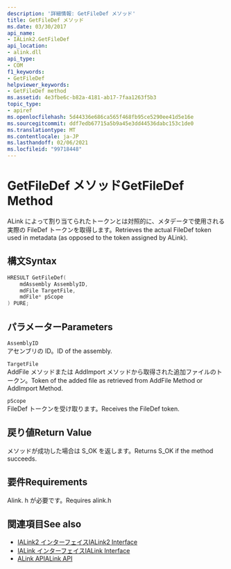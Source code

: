 ```yaml
---
description: '詳細情報: GetFileDef メソッド'
title: GetFileDef メソッド
ms.date: 03/30/2017
api_name:
- IALink2.GetFileDef
api_location:
- alink.dll
api_type:
- COM
f1_keywords:
- GetFileDef
helpviewer_keywords:
- GetFileDef method
ms.assetid: 4e3fbe6c-b82a-4181-ab17-7faa1263f5b3
topic_type:
- apiref
ms.openlocfilehash: 5d44336e686ca565f468fb95ce5290ee41d5e16e
ms.sourcegitcommit: ddf7edb67715a5b9a45e3dd44536dabc153c1de0
ms.translationtype: MT
ms.contentlocale: ja-JP
ms.lasthandoff: 02/06/2021
ms.locfileid: "99718448"
---
```

# <a name="getfiledef-method"></a><span data-ttu-id="2328d-103">GetFileDef メソッド</span><span class="sxs-lookup"><span data-stu-id="2328d-103">GetFileDef Method</span></span>

<span data-ttu-id="2328d-104">ALink によって割り当てられたトークンとは対照的に、メタデータで使用される実際の FileDef トークンを取得します。</span><span class="sxs-lookup"><span data-stu-id="2328d-104">Retrieves the actual FileDef token used in metadata (as opposed to the token assigned by ALink).</span></span>  
  
## <a name="syntax"></a><span data-ttu-id="2328d-105">構文</span><span class="sxs-lookup"><span data-stu-id="2328d-105">Syntax</span></span>  
  
```cpp  
HRESULT GetFileDef(  
    mdAssembly AssemblyID,  
    mdFile TargetFile,  
    mdFile* pScope  
) PURE;  
```  
  
## <a name="parameters"></a><span data-ttu-id="2328d-106">パラメーター</span><span class="sxs-lookup"><span data-stu-id="2328d-106">Parameters</span></span>  

 `AssemblyID`  
 <span data-ttu-id="2328d-107">アセンブリの ID。</span><span class="sxs-lookup"><span data-stu-id="2328d-107">ID of the assembly.</span></span>  
  
 `TargetFile`  
 <span data-ttu-id="2328d-108">AddFile メソッドまたは AddImport メソッドから取得された追加ファイルのトークン。</span><span class="sxs-lookup"><span data-stu-id="2328d-108">Token of the added file as retrieved from AddFile Method or AddImport Method.</span></span>  
  
 `pScope`  
 <span data-ttu-id="2328d-109">FileDef トークンを受け取ります。</span><span class="sxs-lookup"><span data-stu-id="2328d-109">Receives the FileDef token.</span></span>  
  
## <a name="return-value"></a><span data-ttu-id="2328d-110">戻り値</span><span class="sxs-lookup"><span data-stu-id="2328d-110">Return Value</span></span>  

 <span data-ttu-id="2328d-111">メソッドが成功した場合は S_OK を返します。</span><span class="sxs-lookup"><span data-stu-id="2328d-111">Returns S_OK if the method succeeds.</span></span>  
  
## <a name="requirements"></a><span data-ttu-id="2328d-112">要件</span><span class="sxs-lookup"><span data-stu-id="2328d-112">Requirements</span></span>  

 <span data-ttu-id="2328d-113">Alink. h が必要です。</span><span class="sxs-lookup"><span data-stu-id="2328d-113">Requires alink.h</span></span>  
  
## <a name="see-also"></a><span data-ttu-id="2328d-114">関連項目</span><span class="sxs-lookup"><span data-stu-id="2328d-114">See also</span></span>

- [<span data-ttu-id="2328d-115">IALink2 インターフェイス</span><span class="sxs-lookup"><span data-stu-id="2328d-115">IALink2 Interface</span></span>](ialink2-interface.md)
- [<span data-ttu-id="2328d-116">IALink インターフェイス</span><span class="sxs-lookup"><span data-stu-id="2328d-116">IALink Interface</span></span>](ialink-interface.md)
- [<span data-ttu-id="2328d-117">ALink API</span><span class="sxs-lookup"><span data-stu-id="2328d-117">ALink API</span></span>](index.md)
